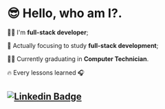 # 😎 Hello, who am I?.

👨‍💻 I'm **full-stack developer**;

🎯 Actually focusing to study **full-stack development**;

👨‍🎓 Currently graduating in **Computer Technician**.

🔥 Every lessons learned 🎧



## [![Linkedin Badge](https://img.shields.io/badge/-LinkedIn-0077B5?style=flat&logo=Linkedin&logoColor=white)](https://br.linkedin.com/in/gustavo-ferreira-rocha-858716175?trk=people-guest_people_search-card) 

